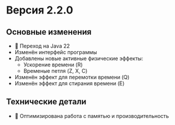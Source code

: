# Версия 2.2.0

## Основные изменения

- 💾 Переход на Java 22
- Изменён интерфейс программы
- Добавлены новые активные физические эффекты:
  - Ускорение времени (R)
  - Временые петля (Z, X, C)
- Изменён эффект для перемотки времени (Q)
- Изменён эффект для стирания времени (E)

## Технические детали

- 💾 Оптимизирована работа с памятью и производительность
